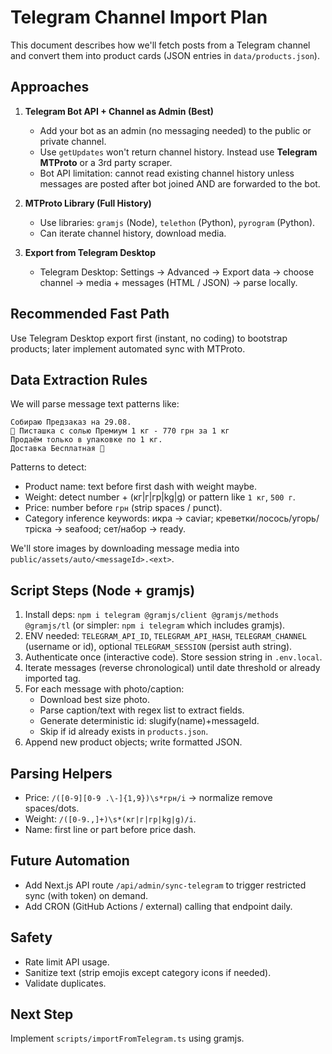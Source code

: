 # Telegram Channel Import Plan

This document describes how we'll fetch posts from a Telegram channel and convert them into product cards (JSON entries in `data/products.json`).

## Approaches

1. **Telegram Bot API + Channel as Admin (Best)**
   - Add your bot as an admin (no messaging needed) to the public or private channel.
   - Use `getUpdates` won't return channel history. Instead use **Telegram MTProto** or a 3rd party scraper.
   - Bot API limitation: cannot read existing channel history unless messages are posted after bot joined AND are forwarded to the bot.

2. **MTProto Library (Full History)**
   - Use libraries: `gramjs` (Node), `telethon` (Python), `pyrogram` (Python).
   - Can iterate channel history, download media.

3. **Export from Telegram Desktop**
   - Telegram Desktop: Settings → Advanced → Export data → choose channel → media + messages (HTML / JSON) → parse locally.

## Recommended Fast Path

Use Telegram Desktop export first (instant, no coding) to bootstrap products; later implement automated sync with MTProto.

## Data Extraction Rules

We will parse message text patterns like:
```
Собираю Предзаказ на 29.08.
📌 Писташка с солью Премиум 1 кг - 770 грн за 1 кг
Продаём только в упаковке по 1 кг.
Доставка Бесплатная 🚚
```
Patterns to detect:
- Product name: text before first dash with weight maybe.
- Weight: detect number + (кг|г|гр|kg|g) or pattern like `1 кг`, `500 г`.
- Price: number before `грн` (strip spaces / punct).
- Category inference keywords: икра -> caviar; креветки/лосось/угорь/тріска -> seafood; сет/набор -> ready.

We'll store images by downloading message media into `public/assets/auto/<messageId>.<ext>`.

## Script Steps (Node + gramjs)
1. Install deps: `npm i telegram @gramjs/client @gramjs/methods @gramjs/tl` (or simpler: `npm i telegram` which includes gramjs).
2. ENV needed: `TELEGRAM_API_ID`, `TELEGRAM_API_HASH`, `TELEGRAM_CHANNEL` (username or id), optional `TELEGRAM_SESSION` (persist auth string).
3. Authenticate once (interactive code). Store session string in `.env.local`.
4. Iterate messages (reverse chronological) until date threshold or already imported tag.
5. For each message with photo/caption:
   - Download best size photo.
   - Parse caption/text with regex list to extract fields.
   - Generate deterministic id: slugify(name)+messageId.
   - Skip if id already exists in `products.json`.
6. Append new product objects; write formatted JSON.

## Parsing Helpers
- Price: `/([0-9][0-9 .\-]{1,9})\s*грн/i` → normalize remove spaces/dots.
- Weight: `/([0-9.,]+)\s*(кг|г|гр|kg|g)/i`.
- Name: first line or part before price dash.

## Future Automation
- Add Next.js API route `/api/admin/sync-telegram` to trigger restricted sync (with token) on demand.
- Add CRON (GitHub Actions / external) calling that endpoint daily.

## Safety
- Rate limit API usage.
- Sanitize text (strip emojis except category icons if needed).
- Validate duplicates.

## Next Step
Implement `scripts/importFromTelegram.ts` using gramjs.
